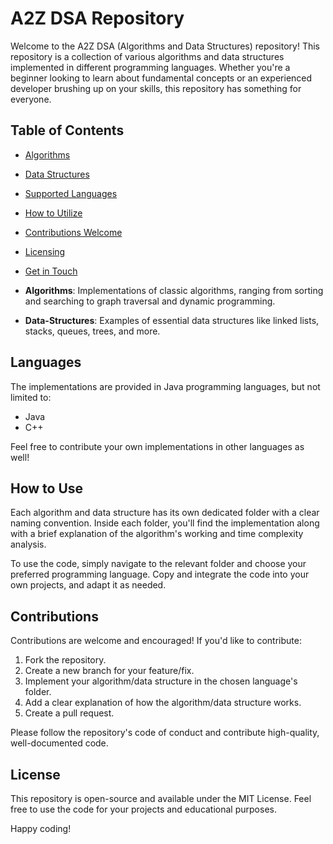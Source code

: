 # A2Z DSA Repository

Welcome to the A2Z DSA (Algorithms and Data Structures) repository! This repository is a collection of various algorithms and data structures implemented in different programming languages. Whether you're a beginner looking to learn about fundamental concepts or an experienced developer brushing up on your skills, this repository has something for everyone.

## Table of Contents

- [Algorithms](#Algorithms)
- [Data Structures](#Data-Structures)
- [Supported Languages](#languages)
- [How to Utilize](#how-to-utilize)
- [Contributions Welcome](#contributions-welcome)
- [Licensing](#licensing)
- [Get in Touch](#get-in-touch)

- **Algorithms**: Implementations of classic algorithms, ranging from sorting and searching to graph traversal and dynamic programming.

- **Data-Structures**: Examples of essential data structures like linked lists, stacks, queues, trees, and more.

## Languages

The implementations are provided in Java programming languages,  but not limited to:

- Java
- C++

Feel free to contribute your own implementations in other languages as well!

## How to Use

Each algorithm and data structure has its own dedicated folder with a clear naming convention. Inside each folder, you'll find the implementation along with a brief explanation of the algorithm's working and time complexity analysis.

To use the code, simply navigate to the relevant folder and choose your preferred programming language. Copy and integrate the code into your own projects, and adapt it as needed.

## Contributions

Contributions are welcome and encouraged! If you'd like to contribute:

1. Fork the repository.
2. Create a new branch for your feature/fix.
3. Implement your algorithm/data structure in the chosen language's folder.
4. Add a clear explanation of how the algorithm/data structure works.
5. Create a pull request.

Please follow the repository's code of conduct and contribute high-quality, well-documented code.

## License

This repository is open-source and available under the MIT License. Feel free to use the code for your projects and educational purposes.



Happy coding!

